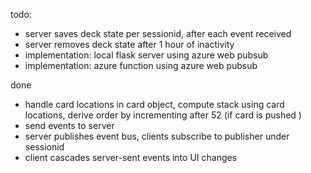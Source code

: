 todo:
    
* server saves deck state per sessionid, after each event received
* server removes deck state after 1 hour of inactivity
* implementation: local flask server using azure web pubsub
* implementation: azure function using azure web pubsub


done

* handle card locations in card object, compute stack using card locations, derive order by incrementing after 52 (if card is pushed )
* send events to server
* server publishes event bus, clients subscribe to publisher under sessionid
* client cascades server-sent events into UI changes
